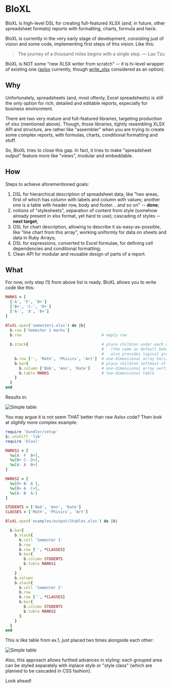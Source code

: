 # BloXL

BloXL is high-level DSL for creating full-featured XLSX (and, in future,
other spreadsheet formats) reports with formatting, charts, formula and
heck.

BloXL is currently in the very early stage of development, consisting
just of vision and some code, implementing first steps of this vision.
Like this:

> The journey of a thousand miles begins with a single step. ― Lao Tzu

BloXL is NOT some "new XLSX writer from scratch" -- it is hi-level wrapper
of existing one ([axlsx](https://github.com/randym/axlsx) currently,
though [write_xlsx](https://github.com/cxn03651/write_xlsx/) considered
as an option).

## Why

Unfortunately, spreadsheets (and, most oftenly, Excel spreadsheets) is
still the only option for rich, detailed and editable reports, especially
for business environment.

There are two very mature and full-featured libraries, targeting production
of xlsx (mentioned above). Though, those libraries, tightly resembling XLSX
API and structure, are rather like "assembler" when you are trying to create
some complex reports, with formulas, charts, conditional formatting and stuff.

So, BloXL tries to close this gap. In fact, it tries to make "spreadsheet
output" feature more like "views", modular and embeddable.

## How

Steps to achieve aforementioned goals:

1. DSL for hierarchical description of spreadsheet data, like "two areas,
  first of which has column with labels and column with values; another
  one is a table with header row, body and footer... and so on" -- **done**;
2. notions of "stylesheets", separation of content from style (somehow
  already present in xlsx format, yet hard to use); cascading of styles --
  **next target**;
3. DSL for chart description, allowing to describe it as-easy-as-possible,
  like "line chart from this array", working uniformly for data on sheets
  and data in Ruby Arrays;
4. DSL for expressions, converted to Excel formulae, for defining cell
  dependencies and conditional formatting;
5. Clean API for modular and reusable design of parts of a report.

## What

For now, only step (1) from above list is ready. BloXL allows you to
write code like this:

```ruby
MARKS = [
  ['A', 'F', 'B+']
  ['B+', 'C-', 'D+']
  ['A-', 'A', 'B+']
]

BloXL.open('semester1.xlsx') do |b|
  b.row ['Semester 1 marks']
  b.row                                   # empty row
      
  b.stack{                                # place children under each other
                                          #   (the same as default behavior, yet
                                          #   also provides logical grouping of children)
    b.row ['', 'Math', 'Phisics', 'Art']  # one-dimensional array horizontally
    b.bar{                                # place children leftmost of each other
      b.column ['Bob', 'Ann', 'Kate']     # one-dimensional array vertically
      b.table MARKS                       # two-dimensional table
    }
  }
end
```

Results in:

<img src="https://raw.github.com/zverok/bloxl/master/examples/screenshots/01-simple.png" alt="Simple table"/>

You may argue it is not seem THAT better than raw Axlsx code? Then look
at _slightly_ more complex example:

```ruby
require 'bundler/setup'
$:.unshift 'lib'
require 'bloxl'

MARKS1 = [
  %w[A  F  B+],
  %w[B+ C- D+],
  %w[A- A  B+]
]

MARKS2 = [
  %w[D+ B- A ],
  %w[B+ A  C+],
  %w[A- B  A-]
]

STUDENTS = ['Bob', 'Ann', 'Kate']
CLASSES = ['Math', 'Phisics', 'Art']

BloXL.open('examples/output/2tables.xlsx') do |b|

  b.bar{
    b.stack{                                
      b.cell 'Semester 1'
      b.row                                   
      b.row ['', *CLASSES]  
      b.bar{                                
        b.column STUDENTS
        b.table MARKS1
      }
    }
    b.column
    b.stack{                                
      b.cell 'Semester 2'
      b.row                                   
      b.row ['', *CLASSES]  
      b.bar{                                
        b.column STUDENTS
        b.table MARKS2
      }
    }
  }
end
```

This is like table from ex.1, just placed two times alongside each other:

<img src="https://raw.github.com/zverok/bloxl/master/examples/screenshots/02-2tables.png" alt="Simple table"/>

Also, this approach allows furthed advances in styling: each grouped area can
be styled separately with inplace style or "style class" (which are planned
to be cascaded in CSS fashion).

Look ahead!
